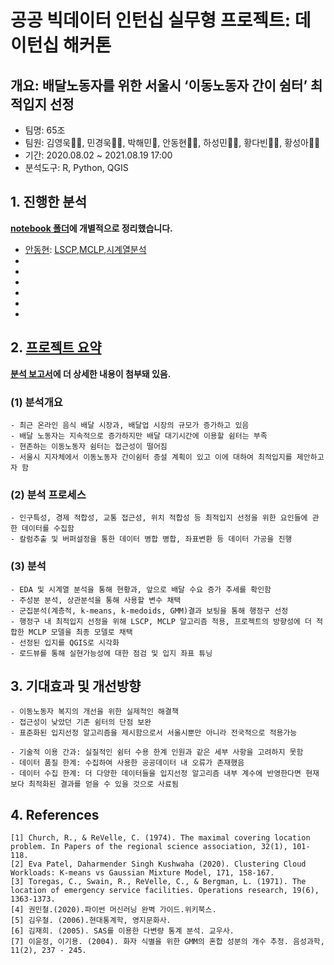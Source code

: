 # 공공 빅데이터 인턴십 실무형 프로젝트: 데이턴십 해커톤
## 개요: 배달노동자를 위한 서울시 ‘이동노동자 간이 쉼터’ 최적입지 선정
- 팀명: 65조
- 팀원: 김영욱💇‍♂️, 민경욱🙇‍♀️, 박해민🤴, 안동현🤦‍♂, 하성민👩‍💼, 황다빈💁‍♀️, 황성아🤷‍♀️
- 기간: 2020.08.02 ~ 2021.08.19 17:00
- 분석도구: R, Python, QGIS

## 1. 진행한 분석
**[notebook 폴더](https://github.com/DonghyunAnn/Gbig-Hackertone/tree/main/notebook)에 개별적으로 정리했습니다.**
- [안동현](https://github.com/DonghyunAnn/Gbig-Hackertone/tree/main/notebook/%EC%95%88%EB%8F%99%ED%98%84): [LSCP](https://github.com/DonghyunAnn/Gbig-Hackertone/blob/main/notebook/%EC%95%88%EB%8F%99%ED%98%84/LSCP_MCLP_EMDdata.ipynb),[MCLP](https://github.com/DonghyunAnn/Gbig-Hackertone/blob/main/notebook/%EC%95%88%EB%8F%99%ED%98%84/MCLP_Roaddata.ipynb),[시계열분석](https://github.com/DonghyunAnn/Gbig-Hackertone/blob/main/notebook/%EC%95%88%EB%8F%99%ED%98%84/%EC%8B%9C%EA%B3%84%EC%97%B4%EB%B6%84%EC%84%9D_%EC%A0%84%EA%B5%AD.ipynb)
-
-
-
-
-
-

## 2. [프로젝트 요약](https://github.com/DonghyunAnn/Gbig-Hackertone/blob/main/Output/%EC%84%9C%EC%9A%B82_65%EC%A1%B0_%20%EC%B5%9C%EC%A2%85PPT.pdf)
**[분석 보고서](https://github.com/DonghyunAnn/Gbig-Hackertone/blob/main/Output/%EC%84%9C%EC%9A%B82_65%EC%A1%B0_%EB%B6%84%EC%84%9D%EA%B2%B0%EA%B3%BC%EB%B3%B4%EA%B3%A0%EC%84%9C.pdf)에 더 상세한 내용이 첨부돼 있음.**
### (1) 분석개요
```
- 최근 온라인 음식 배달 시장과, 배달업 시장의 규모가 증가하고 있음
- 배달 노동자는 지속적으로 증가하지만 배달 대기시간에 이용할 쉼터는 부족
- 현존하는 이동노동자 쉼터는 접근성이 떨어짐
- 서울시 지자체에서 이동노동자 간이쉼터 증설 계획이 있고 이에 대하여 최적입지를 제안하고자 함
```
### (2) 분석 프로세스
```
- 인구특성, 경제 적합성, 교통 접근성, 위치 적합성 등 최적입지 선정을 위한 요인들에 관한 데이터를 수집함
- 칼럼추출 및 버퍼설정을 통한 데이터 병합 병합, 좌표변환 등 데이터 가공을 진행
```
### (3) 분석
```
- EDA 및 시계열 분석을 통해 현황과, 앞으로 배달 수요 증가 추세를 확인함
- 주성분 분석, 상관분석을 통해 사용할 변수 채택
- 군집분석(계층적, k-means, k-medoids, GMM)결과 보팅을 통해 행정구 선정
- 행정구 내 최적입지 선정을 위해 LSCP, MCLP 알고리즘 적용, 프로젝트의 방향성에 더 적합한 MCLP 모델을 최종 모델로 채택
- 선정된 입지를 QGIS로 시각화
- 로드뷰를 통해 실현가능성에 대한 점검 및 입지 좌표 튜닝
```

## 3. 기대효과 및 개선방향
```
- 이동노동자 복지의 개선을 위한 실제적인 해결책
- 접근성이 낮았던 기존 쉼터의 단점 보완
- 표준화된 입지선정 알고리즘을 제시함으로서 서울시뿐만 아니라 전국적으로 적용가능

- 기술적 이용 간과: 실질적인 쉼터 수용 한계 인원과 같은 세부 사항을 고려하지 못함
- 데이터 품질 한계: 수집하여 사용한 공공데이터 내 오류가 존재했음
- 데이터 수집 한계: 더 다양한 데이터들을 입지선정 알고리즘 내부 계수에 반영한다면 현재보다 최적화된 결과를 얻을 수 있을 것으로 사료됨 
```

## 4. References
```
[1] Church, R., & ReVelle, C. (1974). The maximal covering location problem. In Papers of the regional science association, 32(1), 101-118.
[2] Eva Patel, Daharmender Singh Kushwaha (2020). Clustering Cloud Workloads: K-means vs Gaussian Mixture Model, 171, 158-167.
[3] Toregas, C., Swain, R., ReVelle, C., & Bergman, L. (1971). The location of emergency service facilities. Operations research, 19(6), 1363-1373.
[4] 권민철.(2020).파이썬 머신러닝 완벽 가이드.위키북스.
[5] 김우철. (2006).현대통계학, 영지문화사.
[6] 김재희. (2005). SAS를 이용한 다변량 통계 분석. 교우사.
[7] 이윤정, 이기용. (2004). 화자 식별을 위한 GMM의 혼합 성분의 개수 추정. 음성과학, 11(2), 237 - 245.
```
